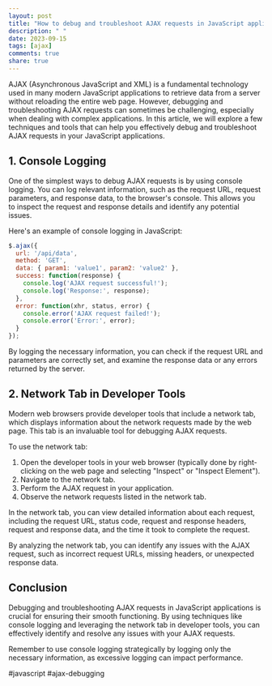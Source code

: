 ```yaml
---
layout: post
title: "How to debug and troubleshoot AJAX requests in JavaScript applications"
description: " "
date: 2023-09-15
tags: [ajax]
comments: true
share: true
---
```


AJAX (Asynchronous JavaScript and XML) is a fundamental technology used in many modern JavaScript applications to retrieve data from a server without reloading the entire web page. However, debugging and troubleshooting AJAX requests can sometimes be challenging, especially when dealing with complex applications. In this article, we will explore a few techniques and tools that can help you effectively debug and troubleshoot AJAX requests in your JavaScript applications.

## 1. Console Logging

One of the simplest ways to debug AJAX requests is by using console logging. You can log relevant information, such as the request URL, request parameters, and response data, to the browser's console. This allows you to inspect the request and response details and identify any potential issues.

Here's an example of console logging in JavaScript:

```javascript
$.ajax({
  url: '/api/data',
  method: 'GET',
  data: { param1: 'value1', param2: 'value2' },
  success: function(response) {
    console.log('AJAX request successful!');
    console.log('Response:', response);
  },
  error: function(xhr, status, error) {
    console.error('AJAX request failed!');
    console.error('Error:', error);
  }
});
```

By logging the necessary information, you can check if the request URL and parameters are correctly set, and examine the response data or any errors returned by the server.

## 2. Network Tab in Developer Tools

Modern web browsers provide developer tools that include a network tab, which displays information about the network requests made by the web page. This tab is an invaluable tool for debugging AJAX requests.

To use the network tab:

1. Open the developer tools in your web browser (typically done by right-clicking on the web page and selecting "Inspect" or "Inspect Element").
2. Navigate to the network tab.
3. Perform the AJAX request in your application.
4. Observe the network requests listed in the network tab.

In the network tab, you can view detailed information about each request, including the request URL, status code, request and response headers, request and response data, and the time it took to complete the request.

By analyzing the network tab, you can identify any issues with the AJAX request, such as incorrect request URLs, missing headers, or unexpected response data.

## Conclusion

Debugging and troubleshooting AJAX requests in JavaScript applications is crucial for ensuring their smooth functioning. By using techniques like console logging and leveraging the network tab in developer tools, you can effectively identify and resolve any issues with your AJAX requests.

Remember to use console logging strategically by logging only the necessary information, as excessive logging can impact performance.

#javascript #ajax-debugging